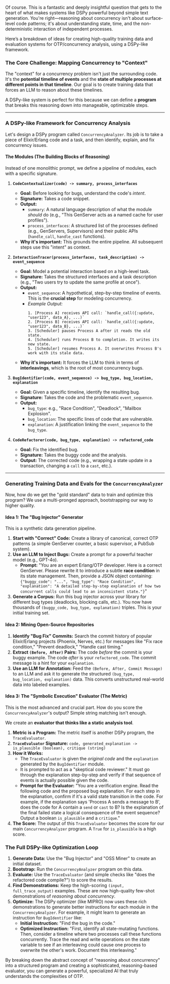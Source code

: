 Of course. This is a fantastic and deeply insightful question that gets to the heart of what makes systems like DSPy powerful beyond simple text generation. You're right—reasoning about concurrency isn't about surface-level code patterns; it's about understanding state, time, and the non-deterministic interaction of independent processes.

Here’s a breakdown of ideas for creating high-quality training data and evaluation systems for OTP/concurrency analysis, using a DSPy-like framework.

### The Core Challenge: Mapping Concurrency to "Context"

The "context" for a concurrency problem isn't just the surrounding code. It's the **potential timeline of events** and the **state of multiple processes at different points in that timeline**. Our goal is to create training data that forces an LLM to reason about these timelines.

A DSPy-like system is perfect for this because we can define a **program** that breaks this reasoning down into manageable, optimizable steps.

---

### A DSPy-like Framework for Concurrency Analysis

Let's design a DSPy program called `ConcurrencyAnalyzer`. Its job is to take a piece of Elixir/Erlang code and a task, and then identify, explain, and fix concurrency issues.

#### **The Modules (The Building Blocks of Reasoning)**

Instead of one monolithic prompt, we define a pipeline of modules, each with a specific signature.

1.  **`CodeContextualizer(code) -> summary, process_interfaces`**
    *   **Goal:** Before looking for bugs, understand the code's *intent*.
    *   **Signature:** Takes a code snippet.
    *   **Output:**
        *   `summary`: A natural language description of what the module *should* do (e.g., "This GenServer acts as a named cache for user profiles").
        *   `process_interfaces`: A structured list of the processes defined (e.g., GenServers, Supervisors) and their public APIs (`handle_call`, `handle_cast` functions).
    *   **Why it's important:** This grounds the entire pipeline. All subsequent steps use this "intent" as context.

2.  **`InteractionTracer(process_interfaces, task_description) -> event_sequence`**
    *   **Goal:** Model a potential interaction based on a high-level task.
    *   **Signature:** Takes the structured interfaces and a task description (e.g., "Two users try to update the same profile at once").
    *   **Output:**
        *   `event_sequence`: A hypothetical, step-by-step timeline of events. This is the **crucial step** for modeling concurrency.
        *   *Example Output:*
            ```
            1. [Process A] receives API call: `handle_call({:update, "user123", data_A}, ...)`
            2. [Process B] receives API call: `handle_call({:update, "user123", data_B}, ...)`
            3. [Scheduler] pauses Process A after it reads the old state.
            4. [Scheduler] runs Process B to completion. It writes its new state.
            5. [Scheduler] resumes Process A. It overwrites Process B's work with its stale data.
            ```
    *   **Why it's important:** It forces the LLM to think in terms of **interleavings**, which is the root of most concurrency bugs.

3.  **`BugIdentifier(code, event_sequence) -> bug_type, bug_location, explanation`**
    *   **Goal:** Given a specific timeline, identify the resulting bug.
    *   **Signature:** Takes the code and the problematic `event_sequence`.
    *   **Output:**
        *   `bug_type`: e.g., "Race Condition", "Deadlock", "Mailbox Explosion".
        *   `bug_location`: The specific lines of code that are vulnerable.
        *   `explanation`: A justification linking the `event_sequence` to the `bug_type`.

4.  **`CodeRefactorer(code, bug_type, explanation) -> refactored_code`**
    *   **Goal:** Fix the identified bug.
    *   **Signature:** Takes the buggy code and the analysis.
    *   **Output:** The corrected code (e.g., wrapping a state update in a transaction, changing a `call` to a `cast`, etc.).

---

### Generating Training Data and Evals for the `ConcurrencyAnalyzer`

Now, how do we get the "gold standard" data to train and optimize this program? We use a multi-pronged approach, bootstrapping our way to higher quality.

#### **Idea 1: The "Bug Injector" Generator**

This is a synthetic data generation pipeline.

1.  **Start with "Correct" Code:** Create a library of canonical, correct OTP patterns (a simple GenServer counter, a basic supervisor, a PubSub system).
2.  **Use an LLM to Inject Bugs:** Create a prompt for a powerful teacher model (e.g., GPT-4o).
    *   **Prompt:** "You are an expert Erlang/OTP developer. Here is a correct GenServer. Please rewrite it to introduce a subtle **race condition** in its state management. Then, provide a JSON object containing: `{"buggy_code": "...", "bug_type": "Race Condition", "explanation": "A detailed step-by-step explanation of how two concurrent calls could lead to an inconsistent state."}`"
3.  **Generate a Corpus:** Run this bug injector across your library for different bug types (deadlocks, blocking calls, etc.). You now have thousands of `(buggy_code, bug_type, explanation)` triples. This is your initial training set.

#### **Idea 2: Mining Open-Source Repositories**

1.  **Identify "Bug Fix" Commits:** Search the commit history of popular Elixir/Erlang projects (Phoenix, Nerves, etc.) for messages like "Fix race condition," "Prevent deadlock," "Handle cast timing."
2.  **Extract `(Before, After)` Pairs:** The code *before* the commit is your buggy example. The code *after* is your `refactored_code`. The commit message is a hint for your `explanation`.
3.  **Use an LLM for Annotation:** Feed the `(Before, After, Commit Message)` to an LLM and ask it to generate the structured `(bug_type, bug_location, explanation)` data. This converts unstructured real-world data into labeled examples.

#### **Idea 3: The "Symbolic Execution" Evaluator (The Metric)**

This is the most advanced and crucial part. How do you score the `ConcurrencyAnalyzer`'s output? Simple string matching isn't enough.

We create an **evaluator that thinks like a static analysis tool**.

1.  **Metric is a Program:** The metric itself is another DSPy program, the `TraceEvaluator`.
2.  **`TraceEvaluator` Signature:** `code, generated_explanation -> is_plausible (boolean), critique (string)`
3.  **How it Works:**
    *   The `TraceEvaluator` is given the *original code* and the `explanation` generated by the `BugIdentifier` module.
    *   It is prompted to act as a "skeptical code reviewer." It must go through the explanation step-by-step and verify if that sequence of events is actually possible given the code.
    *   **Prompt for the Evaluator:** "You are a verification engine. Read the following code and the proposed bug explanation. For each step in the explanation, confirm if it's a valid state transition in the code. For example, if the explanation says 'Process A sends a message to B', does the code for A contain a `send` or `cast` to B? Is the explanation of the final failed state a logical consequence of the event sequence? Output a boolean `is_plausible` and a `critique`."
4.  **The Score:** The output of this `TraceEvaluator` becomes the score for our main `ConcurrencyAnalyzer` program. A `True` for `is_plausible` is a high score.

### The Full DSPy-like Optimization Loop

1.  **Generate Data:** Use the "Bug Injector" and "OSS Miner" to create an initial dataset.
2.  **Bootstrap:** Run the `ConcurrencyAnalyzer` program on this data.
3.  **Evaluate:** Use the `TraceEvaluator` (and simple checks like "does the refactored code compile?") to score the results.
4.  **Find Demonstrations:** Keep the high-scoring `(input, full_trace_output)` examples. These are now high-quality few-shot demonstrations of *reasoning about concurrency*.
5.  **Optimize:** The DSPy optimizer (like MIPRO) now uses these rich demonstrations to generate better instructions for each module in the `ConcurrencyAnalyzer`. For example, it might learn to generate an instruction for `BugIdentifier` like:
    *   **Initial Instruction:** "Find the bug in the code."
    *   **Optimized Instruction:** "First, identify all state-mutating functions. Then, consider a timeline where two processes call these functions concurrently. Trace the read and write operations on the state variable to see if an interleaving could cause one process to overwrite the other's work. Document this interleaving."

By breaking down the abstract concept of "reasoning about concurrency" into a structured program and creating a sophisticated, reasoning-based evaluator, you can generate a powerful, specialized AI that truly understands the complexities of OTP.
